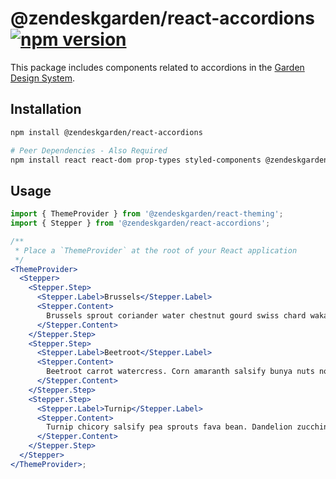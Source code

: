 # @zendeskgarden/react-accordions [![npm version](https://flat.badgen.net/npm/v/@zendeskgarden/react-accordions)](https://www.npmjs.com/package/@zendeskgarden/react-accordions)

This package includes components related to accordions in the
[Garden Design System](https://zendeskgarden.github.io/).

## Installation

```sh
npm install @zendeskgarden/react-accordions

# Peer Dependencies - Also Required
npm install react react-dom prop-types styled-components @zendeskgarden/react-theming
```

## Usage

```jsx static
import { ThemeProvider } from '@zendeskgarden/react-theming';
import { Stepper } from '@zendeskgarden/react-accordions';

/**
 * Place a `ThemeProvider` at the root of your React application
 */
<ThemeProvider>
  <Stepper>
    <Stepper.Step>
      <Stepper.Label>Brussels</Stepper.Label>
      <Stepper.Content>
        Brussels sprout coriander water chestnut gourd swiss chard wakame kohlrabi radish artichoke.
      </Stepper.Content>
    </Stepper.Step>
    <Stepper.Step>
      <Stepper.Label>Beetroot</Stepper.Label>
      <Stepper.Content>
        Beetroot carrot watercress. Corn amaranth salsify bunya nuts nori azuki bean turnip greens.
      </Stepper.Content>
    </Stepper.Step>
    <Stepper.Step>
      <Stepper.Label>Turnip</Stepper.Label>
      <Stepper.Content>
        Turnip chicory salsify pea sprouts fava bean. Dandelion zucchini burdock yarrow chickpea.
      </Stepper.Content>
    </Stepper.Step>
  </Stepper>
</ThemeProvider>;
```
